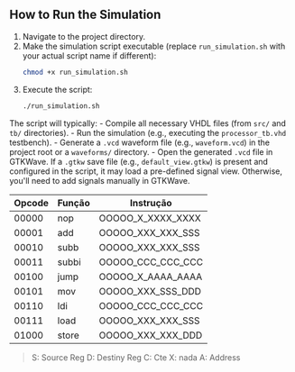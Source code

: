## How to Run the Simulation

1.  Navigate to the project directory.
2.  Make the simulation script executable (replace `run_simulation.sh` with your actual script name if different):
    ```bash
    chmod +x run_simulation.sh
    ```
3.  Execute the script:
    ```bash
    ./run_simulation.sh
    ```

The script will typically:
    - Compile all necessary VHDL files (from `src/` and `tb/` directories).
    - Run the simulation (e.g., executing the `processor_tb.vhd` testbench).
    - Generate a `.vcd` waveform file (e.g., `waveform.vcd`) in the project root or a `waveforms/` directory.
    - Open the generated `.vcd` file in GTKWave. If a `.gtkw` save file (e.g., `default_view.gtkw`) is present and configured in the script, it may load a pre-defined signal view. Otherwise, you'll need to add signals manually in GTKWave.

| Opcode |     Função    | Instrução 
|--------|---------------| --------- |
|  00000  |    nop       | OOOOO_X_XXXX_XXXX
|  00001  |    add       | OOOOO_XXX_XXX_SSS
|  00010  |    subb      | OOOOO_XXX_XXX_SSS
|  00011  |    subbi     | OOOOO_CCC_CCC_CCC  
|  00100  |    jump      | OOOOO_X_AAAA_AAAA
|  00101  |    mov       | OOOOO_XXX_SSS_DDD
|  00110  |    ldi       | OOOOO_CCC_CCC_CCC
|  00111  |    load      | OOOOO_XXX_XXX_SSS
|  01000  |    store     | OOOOO_XXX_XXX_DDD




> S: Source Reg
> D: Destiny Reg
> C: Cte
> X: nada
> A: Address
